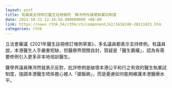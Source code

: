 ```yaml
---
layout: post
title: 有議員支持修訂醫生註冊條例　陳沛然斥破壞執業試制度
date: 2021-10-21 12:16:56.000000000 +08:00
link: https://news.rthk.hk/rthk/ch/component/k2/1616240-20211021.htm
categories: rthk
---
```


立法會審議《2021年醫生註冊修訂條例草案》，多名議員都表示支持修例。有議員說，本港醫生人手嚴重短缺，但醫療界閉關自封，質疑是「醫生霸權」，認為有需要修例引入更多非本地培訓醫生。

醫學界議員陳沛然就表示反對，批評修例是破壞本港公平和行之有效的醫生執業試制度，強調本港醫生唔係擔心被人「搶飯碗」，而是憂慮如何能夠維護本港醫療水平。
